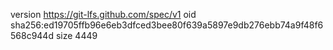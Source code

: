 version https://git-lfs.github.com/spec/v1
oid sha256:ed19705ffb96e6eb3dfced3bee80f639a5897e9db276ebb74a9f48f6568c944d
size 4449
